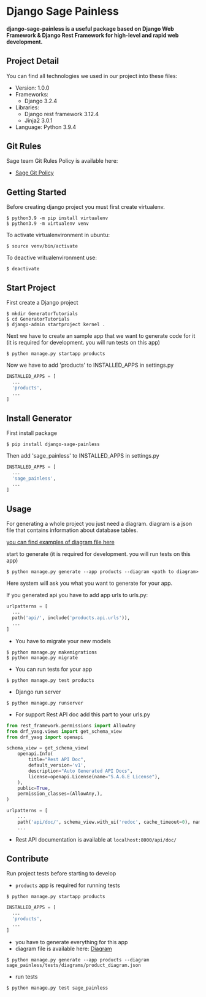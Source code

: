# Django Sage Painless
#### django-sage-painless is a useful package based on Django Web Framework & Django Rest Framework for high-level and rapid web development.
## Project Detail

You can find all technologies we used in our project into these files:
* Version: 1.0.0
* Frameworks: 
  - Django 3.2.4
* Libraries:
  - Django rest framework 3.12.4
  - Jinja2 3.0.1
* Language: Python 3.9.4

## Git Rules
Sage team Git Rules Policy is available here:
- [Sage Git Policy](https://www.atlassian.com/git/tutorials/comparing-workflows/gitflow-workflow)

## Getting Started
Before creating django project you must first create virtualenv.

``` shell
$ python3.9 -m pip install virtualenv
$ python3.9 -m virtualenv venv
```

To activate virtualenvironment in ubuntu:
```shell
$ source venv/bin/activate
```

To deactive vritualenvironment use:
``` shell
$ deactivate
```

## Start Project

First create a Django project
```shell
$ mkdir GeneratorTutorials
$ cd GeneratorTutorials
$ django-admin startproject kernel .
```

Next we have to create an sample app that we want to generate code for it
(it is required for development. you will run tests on this app)
```shell
$ python manage.py startapp products
```
Now we have to add 'products' to INSTALLED_APPS in settings.py
```python
INSTALLED_APPS = [
  ...
  'products',
  ...
]
```

## Install Generator
First install package
```shell
$ pip install django-sage-painless
```
Then add 'sage_painless' to INSTALLED_APPS in settings.py
```python
INSTALLED_APPS = [
  ...
  'sage_painless',
  ...
]
```

## Usage
For generating a whole project you just need a diagram.
diagram is a json file that contains information about database tables.

[you can find examples of diagram file here](sage_painless/docs/diagrams)

start to generate
(it is required for development. you will run tests on this app)
```shell
$ python manage.py generate --app products --diagram <path to diagram>
```

Here system will ask you what you want to generate for your app.

If you generated api you have to add app urls to urls.py:
```python
urlpatterns = [
  ...
  path('api/', include('products.api.urls')),
  ...
]
```
- You have to migrate your new models
```shell
$ python manage.py makemigrations
$ python manage.py migrate
```
- You can run tests for your app
```shell
$ python manage.py test products
```
- Django run server
```shell
$ python manage.py runserver
```
- For support Rest API doc add this part to your urls.py
```python
from rest_framework.permissions import AllowAny
from drf_yasg.views import get_schema_view
from drf_yasg import openapi

schema_view = get_schema_view(
    openapi.Info(
        title="Rest API Doc",
        default_version='v1',
        description="Auto Generated API Docs",
        license=openapi.License(name="S.A.G.E License"),
    ),
    public=True,
    permission_classes=(AllowAny,),
)

urlpatterns = [
    ...
    path('api/doc/', schema_view.with_ui('redoc', cache_timeout=0), name='schema-swagger-ui'),
    ...

```
- Rest API documentation is available at `localhost:8000/api/doc/`

## Contribute
Run project tests before starting to develop
- `products` app is required for running tests
```shell
$ python manage.py startapp products
```
```python
INSTALLED_APPS = [
  ...
  'products',
  ...
]
```
- you have to generate everything for this app
- diagram file is available here: [Diagram]('sage_painless/tests/diagrams/product_diagram.json')
```shell
$ python manage.py generate --app products --diagram sage_painless/tests/diagrams/product_diagram.json
```
- run tests
```shell
$ python manage.py test sage_painless
```